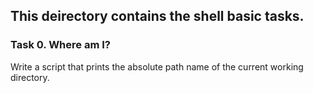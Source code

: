 ## This deirectory contains the shell basic tasks.

### Task 0. Where am I?
Write a script that prints the absolute path name of the current working directory.